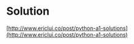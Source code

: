 # Solution

[http://www.ericlui.co/post/python-a1-solutions](http://www.ericlui.co/post/python-a1-solutions)
